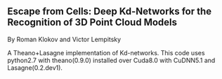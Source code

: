 ## Escape from Cells: Deep Kd-Networks for the Recognition of 3D Point Cloud Models
By Roman Klokov and Victor Lempitsky

A Theano+Lasagne implementation of Kd-networks. 
This code uses python2.7 with theano(0.9.0) installed over Cuda8.0 with CuDNN5.1 and Lasagne(0.2.dev1).
